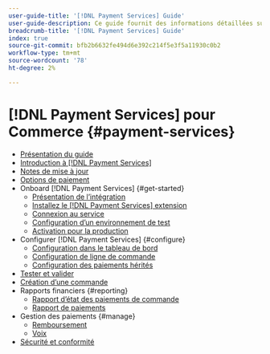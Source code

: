 ```yaml
---
user-guide-title: '[!DNL Payment Services] Guide'
user-guide-description: Ce guide fournit des informations détaillées sur l’installation et la configuration [!DNL Payment Services] pour votre boutique Adobe Commerce ou Magento Open Source.
breadcrumb-title: '[!DNL Payment Services] Guide'
index: true
source-git-commit: bfb2b6632fe494d6e392c214f5e3f5a11930c0b2
workflow-type: tm+mt
source-wordcount: '78'
ht-degree: 2%

---
```



# [!DNL Payment Services] pour Commerce {#payment-services}

- [Présentation du guide](guide-overview.md)
- [Introduction à [!DNL Payment Services]](overview.md)
- [Notes de mise à jour](release-notes.md)
- [Options de paiement](payments-options.md)
- Onboard [!DNL Payment Services] {#get-started}
   - [Présentation de l’intégration](onboard.md)
   - [Installez le [!DNL Payment Services] extension](install.md)
   - [Connexion au service](connect.md)
   - [Configuration d’un environnement de test](sandbox.md)
   - [Activation pour la production](production.md)
- Configurer [!DNL Payment Services] {#configure}
   - [Configuration dans le tableau de bord](configure-dashboard.md)
   - [Configuration de ligne de commande](configure-cli.md)
   - [Configuration des paiements hérités](configure-admin.md)
- [Tester et valider](test-validate.md)
- [Création d’une commande](create-order.md)
- Rapports financiers {#reporting}
   - [Rapport d’état des paiements de commande](order-payment-status.md)
   - [Rapport de paiements](payouts.md)
- Gestion des paiements {#manage}
   - [Remboursement](refunds.md)
   - [Voix](voids.md)
- [Sécurité et conformité](security.md)
